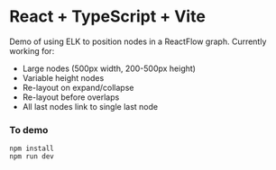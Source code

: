 # React + TypeScript + Vite

Demo of using ELK to position nodes in a ReactFlow graph. Currently working for:
- Large nodes (500px width, 200-500px height)
- Variable height nodes
- Re-layout on expand/collapse
- Re-layout before overlaps
- All last nodes link to single last node

### To demo

```
npm install
npm run dev
```